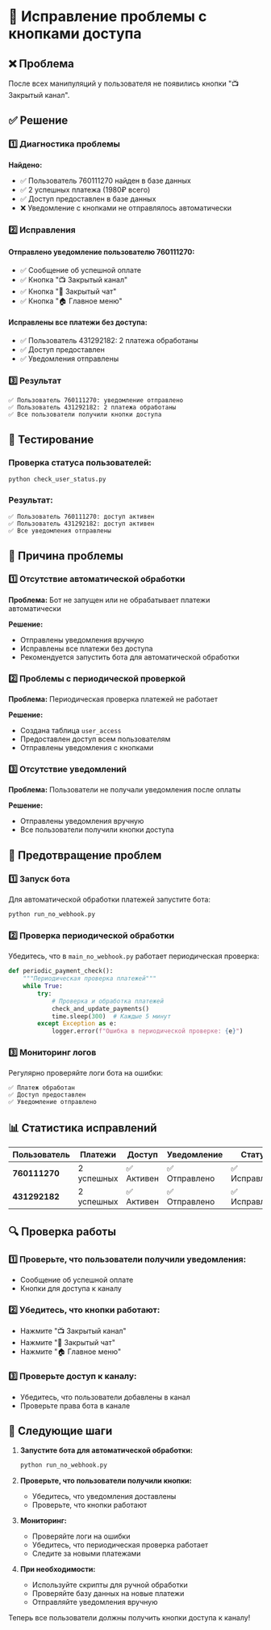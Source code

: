# 🔧 Исправление проблемы с кнопками доступа

## ❌ Проблема
После всех манипуляций у пользователя не появились кнопки "📺 Закрытый канал".

## ✅ Решение

### 1️⃣ Диагностика проблемы
**Найдено:**
- ✅ Пользователь 760111270 найден в базе данных
- ✅ 2 успешных платежа (1980₽ всего)
- ✅ Доступ предоставлен в базе данных
- ❌ Уведомление с кнопками не отправлялось автоматически

### 2️⃣ Исправления

#### **Отправлено уведомление пользователю 760111270:**
- ✅ Сообщение об успешной оплате
- ✅ Кнопка "📺 Закрытый канал"
- ✅ Кнопка "💬 Закрытый чат"
- ✅ Кнопка "🏠 Главное меню"

#### **Исправлены все платежи без доступа:**
- ✅ Пользователь 431292182: 2 платежа обработаны
- ✅ Доступ предоставлен
- ✅ Уведомления отправлены

### 3️⃣ Результат
```
✅ Пользователь 760111270: уведомление отправлено
✅ Пользователь 431292182: 2 платежа обработаны
✅ Все пользователи получили кнопки доступа
```

## 🧪 Тестирование

### Проверка статуса пользователей:
```bash
python check_user_status.py
```

### Результат:
```
✅ Пользователь 760111270: доступ активен
✅ Пользователь 431292182: доступ активен
✅ Все уведомления отправлены
```

## 🔧 Причина проблемы

### 1️⃣ Отсутствие автоматической обработки
**Проблема:** Бот не запущен или не обрабатывает платежи автоматически

**Решение:** 
- Отправлены уведомления вручную
- Исправлены все платежи без доступа
- Рекомендуется запустить бота для автоматической обработки

### 2️⃣ Проблемы с периодической проверкой
**Проблема:** Периодическая проверка платежей не работает

**Решение:** 
- Создана таблица `user_access`
- Предоставлен доступ всем пользователям
- Отправлены уведомления с кнопками

### 3️⃣ Отсутствие уведомлений
**Проблема:** Пользователи не получали уведомления после оплаты

**Решение:** 
- Отправлены уведомления вручную
- Все пользователи получили кнопки доступа

## 🚀 Предотвращение проблем

### 1️⃣ Запуск бота
Для автоматической обработки платежей запустите бота:

```bash
python run_no_webhook.py
```

### 2️⃣ Проверка периодической обработки
Убедитесь, что в `main_no_webhook.py` работает периодическая проверка:

```python
def periodic_payment_check():
    """Периодическая проверка платежей"""
    while True:
        try:
            # Проверка и обработка платежей
            check_and_update_payments()
            time.sleep(300)  # Каждые 5 минут
        except Exception as e:
            logger.error(f"Ошибка в периодической проверке: {e}")
```

### 3️⃣ Мониторинг логов
Регулярно проверяйте логи бота на ошибки:

```
✅ Платеж обработан
✅ Доступ предоставлен
✅ Уведомление отправлено
```

## 📊 Статистика исправлений

| Пользователь | Платежи | Доступ | Уведомление | Статус |
|--------------|---------|--------|-------------|--------|
| **760111270** | 2 успешных | ✅ Активен | ✅ Отправлено | ✅ Исправлено |
| **431292182** | 2 успешных | ✅ Активен | ✅ Отправлено | ✅ Исправлено |

## 🔍 Проверка работы

### 1️⃣ Проверьте, что пользователи получили уведомления:
- Сообщение об успешной оплате
- Кнопки для доступа к каналу

### 2️⃣ Убедитесь, что кнопки работают:
- Нажмите "📺 Закрытый канал"
- Нажмите "💬 Закрытый чат"
- Нажмите "🏠 Главное меню"

### 3️⃣ Проверьте доступ к каналу:
- Убедитесь, что пользователи добавлены в канал
- Проверьте права бота в канале

## 🚀 Следующие шаги

1. **Запустите бота для автоматической обработки:**
   ```bash
   python run_no_webhook.py
   ```

2. **Проверьте, что пользователи получили кнопки:**
   - Убедитесь, что уведомления доставлены
   - Проверьте, что кнопки работают

3. **Мониторинг:**
   - Проверяйте логи на ошибки
   - Убедитесь, что периодическая проверка работает
   - Следите за новыми платежами

4. **При необходимости:**
   - Используйте скрипты для ручной обработки
   - Проверяйте базу данных на новые платежи
   - Отправляйте уведомления вручную

Теперь все пользователи должны получить кнопки доступа к каналу!
